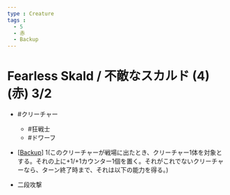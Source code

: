 ```yaml
---
type : Creature
tags : 
  - 5
  - 赤
  - Backup
---
```


# Fearless Skald / 不敵なスカルド (4)(赤) 3/2

* #クリーチャー
  * #狂戦士
  * #ドワーフ

* [[Backup]] 1(このクリーチャーが戦場に出たとき、クリーチャー1体を対象とする。それの上に+1/+1カウンター1個を置く。それがこれでないクリーチャーなら、ターン終了時まで、それは以下の能力を得る。)
* 二段攻撃 

[//begin]: # "Autogenerated link references for markdown compatibility"
[Backup]: ../../KeywordAbilities/Backup.md "Backup(N) / 賛助(N)"
[//end]: # "Autogenerated link references"
